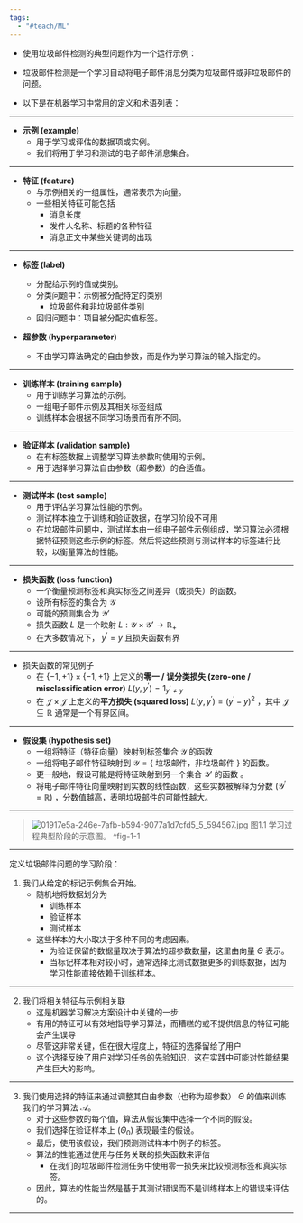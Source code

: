 ```yaml
---
tags:
  - "#teach/ML"
---
```

* 使用垃圾邮件检测的典型问题作为一个运行示例：
* 垃圾邮件检测是一个学习自动将电子邮件消息分类为垃圾邮件或非垃圾邮件的问题。

* 以下是在机器学习中常用的定义和术语列表：
---
- **示例 (example)**
	- 用于学习或评估的数据项或实例。
	- 我们将用于学习和测试的电子邮件消息集合。
---
- **特征 (feature)**
	- 与示例相关的一组属性，通常表示为向量。
	- 一些相关特征可能包括
		- 消息长度
		- 发件人名称、标题的各种特征
		- 消息正文中某些关键词的出现
---
- **标签 (label)**
	- 分配给示例的值或类别。
	- 分类问题中：示例被分配特定的类别
		- 垃圾邮件和非垃圾邮件类别
	- 回归问题中：项目被分配实值标签。

- **超参数 (hyperparameter)**
	- 不由学习算法确定的自由参数，而是作为学习算法的输入指定的。
---
- **训练样本 (training sample)**
	- 用于训练学习算法的示例。
	- 一组电子邮件示例及其相关标签组成
	- 训练样本会根据不同学习场景而有所不同。
---
- **验证样本 (validation sample)**
	- 在有标签数据上调整学习算法参数时使用的示例。
	- 用于选择学习算法自由参数（超参数）的合适值。
---
- **测试样本 (test sample)**
	- 用于评估学习算法性能的示例。
	- 测试样本独立于训练和验证数据，在学习阶段不可用
	- 在垃圾邮件问题中，测试样本由一组电子邮件示例组成，学习算法必须根据特征预测这些示例的标签。然后将这些预测与测试样本的标签进行比较，以衡量算法的性能。
---
- **损失函数 (loss function)**
	- 一个衡量预测标签和真实标签之间差异（或损失）的函数。
	- 设所有标签的集合为 $\mathcal{Y}$
	- 可能的预测集合为 $\mathcal{Y}'$ 
	- 损失函数 $L$ 是一个映射 $L : \mathcal{Y} \times \mathcal{Y}' \rightarrow {\mathbb{R}}_{+}$ 
	- 在大多数情况下， ${y}^{\prime } = y$ 且损失函数有界
---

- 损失函数的常见例子
	- 在 $\{ - 1, + 1\} \times \{ - 1, + 1\}$ 上定义的**零一 / 误分类损失 (zero-one / misclassification error)** $L\left( {y,{y}^{\prime }}\right) = {1}_{{y}^{\prime } \neq y}$ 
	- 在 $\mathcal{J} \times \mathcal{J}$ 上定义的**平方损失 (squared loss)** $L\left( {y,{y}^{\prime }}\right) = {\left( {y}^{\prime } - y\right) }^{2}$ ，其中 $\mathcal{J} \subseteq \mathbb{R}$ 通常是一个有界区间。
---
- **假设集 (hypothesis set)**
	- 一组将特征（特征向量）映射到标签集合 $\mathcal{Y}$ 的函数 
	- 一组将电子邮件特征映射到 $\mathcal{Y} = \{$ 垃圾邮件，非垃圾邮件 $\}$ 的函数。
	- 更一般地，假设可能是将特征映射到另一个集合 $\mathcal{Y}'$ 的函数 。
	- 将电子邮件特征向量映射到实数的线性函数，这些实数被解释为分数 $\left( {{\mathcal{Y}}^{\prime } = \mathbb{R}}\right)$ ，分数值越高，表明垃圾邮件的可能性越大。
---
> ![01917e5a-246e-7afb-b594-9077a1d7cfd5_5_594567.jpg](images/01917e5a-246e-7afb-b594-9077a1d7cfd5_5_594567.jpg)
> 图1.1 学习过程典型阶段的示意图。 ^fig-1-1

---
定义垃圾邮件问题的学习阶段：

1. 我们从给定的标记示例集合开始。
	- 随机地将数据划分为
		- 训练样本
		- 验证样本
		- 测试样本
	- 这些样本的大小取决于多种不同的考虑因素。
		- 为验证保留的数据量取决于算法的超参数数量，这里由向量 $\Theta$ 表示。
		- 当标记样本相对较小时，通常选择比测试数据更多的训练数据，因为学习性能直接依赖于训练样本。
---
2. 我们将相关特征与示例相关联
	- 这是机器学习解决方案设计中关键的一步
	- 有用的特征可以有效地指导学习算法，而糟糕的或不提供信息的特征可能会产生误导
	- 尽管这非常关键，但在很大程度上，特征的选择留给了用户
	- 这个选择反映了用户对学习任务的先验知识，这在实践中可能对性能结果产生巨大的影响。
---
3. 我们使用选择的特征来通过调整其自由参数（也称为超参数） $\Theta$ 的值来训练我们的学习算法 $\mathcal{A}$。
	- 对于这些参数的每个值，算法从假设集中选择一个不同的假设。
	- 我们选择在验证样本上 $\left( {\Theta }_{0}\right)$ 表现最佳的假设。
	- 最后，使用该假设，我们预测测试样本中例子的标签。
	- 算法的性能通过使用与任务关联的损失函数来评估
		- 在我们的垃圾邮件检测任务中使用零一损失来比较预测标签和真实标签。
	- 因此，算法的性能当然是基于其测试错误而不是训练样本上的错误来评估的。
---